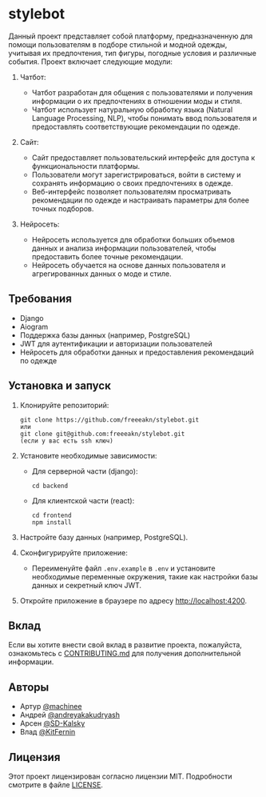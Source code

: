 # stylebot

Данный проект представляет собой платформу, предназначенную для помощи пользователям в подборе стильной и модной одежды, учитывая их предпочтения, тип фигуры, погодные условия и различные события. Проект включает следующие модули:

1. Чатбот:
   - Чатбот разработан для общения с пользователями и получения информации о их предпочтениях в отношении моды и стиля.
   - Чатбот использует натуральную обработку языка (Natural Language Processing, NLP), чтобы понимать ввод пользователя и предоставлять соответствующие рекомендации по одежде.

2. Сайт:
   - Сайт предоставляет пользовательский интерфейс для доступа к функциональности платформы.
   - Пользователи могут зарегистрироваться, войти в систему и сохранять информацию о своих предпочтениях в одежде.
   - Веб-интерфейс позволяет пользователям просматривать рекомендации по одежде и настраивать параметры для более точных подборов.

3. Нейросеть:
   - Нейросеть используется для обработки больших объемов данных и анализа информации пользователей, чтобы предоставить более точные рекомендации.
   - Нейросеть обучается на основе данных пользователя и агрегированных данных о моде и стиле.

## Требования

- Django
- Aiogram
- Поддержка базы данных (например, PostgreSQL)
- JWT для аутентификации и авторизации пользователей
- Нейросеть для обработки данных и предоставления рекомендаций по одежде

## Установка и запуск

1. Клонируйте репозиторий:

   ```shell
   git clone https://github.com/freeeakn/stylebot.git
   или
   git clone git@github.com:freeeakn/stylebot.git
   (если у вас есть ssh ключ)
   ```

2. Установите необходимые зависимости:

   - Для серверной части (django):
     ```shell
     cd backend
     ```
   - Для клиентской части (react):
     ```shell
     cd frontend
     npm install
     ```

3. Настройте базу данных (например, PostgreSQL).

4. Сконфигурируйте приложение:

   - Переименуйте файл `.env.example` в `.env` и установите необходимые переменные окружения, такие как настройки базы данных и секретный ключ JWT.

5. Откройте приложение в браузере по адресу [http://localhost:4200](http://localhost:4200).

## Вклад

Если вы хотите внести свой вклад в развитие проекта, пожалуйста, ознакомьтесь с [CONTRIBUTING.md](CONTRIBUTING.md) для получения дополнительной информации.

## Авторы

- Артур [@machinee](https://github.com/freeeakn)
- Андрей [@andreyakakudryash](https://github.com/andreyakakudryash)
- Арсен [@SD-Kalsky](https://github.com/SD-Kalsky)
- Влад [@KitFernin](https://github.com/KitFernin)

## Лицензия

Этот проект лицензирован согласно лицензии MIT. Подробности смотрите в файле [LICENSE](LICENSE).
